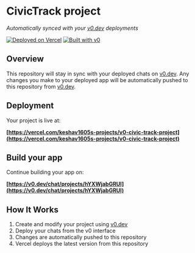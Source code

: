 # CivicTrack project

*Automatically synced with your [v0.dev](https://v0.dev) deployments*

[![Deployed on Vercel](https://img.shields.io/badge/Deployed%20on-Vercel-black?style=for-the-badge&logo=vercel)](https://vercel.com/keshav1605s-projects/v0-civic-track-project)
[![Built with v0](https://img.shields.io/badge/Built%20with-v0.dev-black?style=for-the-badge)](https://v0.dev/chat/projects/hYXWjabGRUl)

## Overview

This repository will stay in sync with your deployed chats on [v0.dev](https://v0.dev).
Any changes you make to your deployed app will be automatically pushed to this repository from [v0.dev](https://v0.dev).

## Deployment

Your project is live at:

**[https://vercel.com/keshav1605s-projects/v0-civic-track-project](https://vercel.com/keshav1605s-projects/v0-civic-track-project)**

## Build your app

Continue building your app on:

**[https://v0.dev/chat/projects/hYXWjabGRUl](https://v0.dev/chat/projects/hYXWjabGRUl)**

## How It Works

1. Create and modify your project using [v0.dev](https://v0.dev)
2. Deploy your chats from the v0 interface
3. Changes are automatically pushed to this repository
4. Vercel deploys the latest version from this repository
